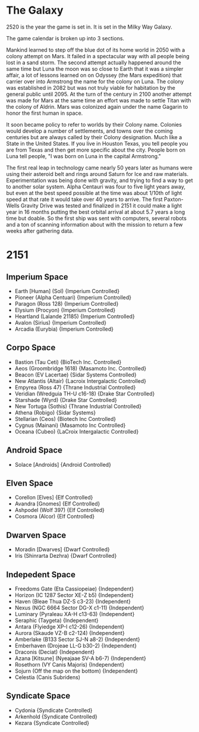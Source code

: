# The Galaxy

2520 is the year the game is set in. It is set in the Milky Way Galaxy. 

The game calendar is broken up into 3 sections. 

Mankind learned to step off the blue dot of its home world in 2050 with a colony attempt on Mars. It failed in a spectacular way with all people being lost in a sand storm. The second attempt actually happened around the same time but Luna the moon was so close to Earth that it was a simpler affair, a lot of lessons learned on on Odyssey (the Mars expedition) that carrier over into Armstrong the name for the colony on Luna. The colony was established in 2082 but was not truly viable for habitation by the general public until 2095. At the turn of the century in 2100 another attempt was made for Mars at the same time an effort was made to settle Titan with the colony of Aldrin. Mars was colonized again under the name Gagarin to honor the first human in space.

It soon became policy to refer to worlds by their Colony name. Colonies would develop a number of settlements, and towns over the coming centuries but are always called by their Colony designation. Much like a State in the United States. If you live in Houston Texas, you tell people you are from Texas and then get more specific about the city. People born on Luna tell people, "I was born on Luna in the capital Armstrong."

The first real leap in technology came nearly 50 years later as humans were using their asteroid belt and rings around Saturn for Ice and raw materials. Experimentation was being done with gravity, and trying to find a way to get to another solar system. Alpha Centauri was four to five light years away, but even at the best speed possible at the time was about 1/10th of light speed at that rate it would take over 40 years to arrive. The first Paxton-Wells Gravity Drive was tested and finalized in 2151 it could make a light year in 16 months putting the best orbital arrival at about 5.7 years a long time but doable. So the first ship was sent with computers, several robots and a ton of scanning information about with the mission to return a few weeks after gathering data. 


# 2151
## Imperium Space 
- Earth [Human] (Sol) {Imperium Controlled}
- Pioneer (Alpha Centuari) {Imperium Controlled}
- Paragon (Ross 128) {Imperium Controlled}
- Elysium (Procyon) {Imperium Controlled}
- Heartland (Lalande 21185) {Imperium Controlled}
- Avalon (Sirius) {Imperium Controlled}
- Arcadia (Eurybia) {Imperium Controlled}

## Corpo Space
- Bastion (Tau Ceti) {BioTech Inc. Controlled}
- Aeos (Groombridge 1618) {Masamoto Inc. Controlled}
- Beacon (EV Lacertae) {Sidar Systems Controlled}
- New Atlantis (Altair) {Lacroix Intergalactic Controlled}
- Empyrea (Ross 47) {Thrane Industrial Controlled}
- Veridian (Wredguia TH-U c16-18) {Drake Star Controlled}
- Starshade (Wyrd) {Drake Star Controlled}
- New Tortuga (Sothis) {Thrane Industrial Controlled}
- Athena (Robigo) {Sidar Systems}
- Stellarian (Ceos) {Biotech Inc Controlled}
- Cygnus (Mainani) {Masamoto Inc Controlled}
- Oceana (Cubeo) {LaCroix Intergalactic Controlled}

## Android Space
- Solace [Androids] {Android Controlled}

## Elven Space
- Corellon [Elves] {Elf Controlled}
- Avandra [Gnomes] {Elf Controlled}
- Ashpodel (Wolf 397) {Elf Controlled}
- Cosmora (Alcor) {Elf Controlled}

## Dwarven Space
- Moradin [Dwarves] {Dwarf Controlled}
- Iris (Shinrarta Dezhra) {Dwarf Controlled}

## Indepedent Space
- Freedoms Gate (Eta Cassiopeiae) {Independent}
- Horizon (IC 1287 Sector XE-Z b5) {Independent}
- Haven (Bleae Thua DZ-S c3-23) {Independent}
- Nexus (NGC 6664 Sector DG-X c1-11) {Independent}
- Luminary (Pyraleau XA-H c13-63) {Independent}
- Seraphic (Taygeta) {Independent}
- Antara (Flyiedge XP-I c12-26) {Independent}
- Aurora (Skaude VZ-B c2-124) {Independent}
- Amberlake (B133 Sector SJ-N a8-2) {Independent}
- Emberhaven (Drojeae LL-G b30-2) {Independent}
- Draconis (Deciat) {Independent}
- Azana [Kitsune] (Nyeajaae SV-A b6-7) {Independent}
- Rosethorn (VY Canis Majoris) {Independent}
- Sojurn (Off the map on the bottom) {Independent}
- Celestia (Canis Subridens)
  
## Syndicate Space
- Cydonia {Syndicate Controlled}
- Arkenhold {Syndicate Controlled}
- Kezara {Syndicate Controlled}
